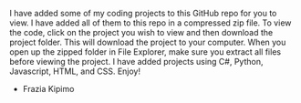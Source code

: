 I have added some of my coding projects to this GitHub repo for you to view. I have added all of them to this repo in a compressed zip file.
To view the code, click on the project you wish to view and then download the project folder. This will download the project to your computer. 
When you open up the zipped folder in File Explorer, make sure you extract all files before viewing the project. I have added projects using
C#, Python, Javascript, HTML, and CSS. Enjoy!
- Frazia Kipimo
